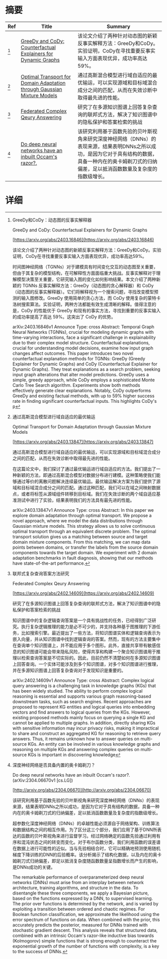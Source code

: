 # 摘要

| Ref | Title | Summary |
| --- | --- | --- |
| [^1] | [GreeDy and CoDy: Counterfactual Explainers for Dynamic Graphs](https://arxiv.org/abs/2403.16846) | 该论文介绍了两种针对动态图的新颖反事实解释方法：GreeDy和CoDy。实验证明，CoDy在寻找重要反事实输入方面表现优异，成功率高达59%。 |
| [^2] | [Optimal Transport for Domain Adaptation through Gaussian Mixture Models](https://arxiv.org/abs/2403.13847) | 通过高斯混合模型进行域自适应的最优输运，可以实现源域和目标域混合成分之间的匹配，从而在失效诊断中取得最先进的性能。 |
| [^3] | [Federated Complex Qeury Answering](https://arxiv.org/abs/2402.14609) | 研究了在多源知识图谱上回答复杂查询的联邦式方法，解决了知识图谱中的隐私保护和答案检索的挑战 |
| [^4] | [Do deep neural networks have an inbuilt Occam's razor?.](http://arxiv.org/abs/2304.06670) | 该研究利用基于函数先验的贝叶斯视角来研究深度神经网络（DNNs）的表现来源，结果表明DNNs之所以成功，是因为它对于具有结构的数据，具备一种内在的奥卡姆剃刀式的归纳偏差，足以抵消函数数量及复杂度的指数级增长。 |

# 详细

[^1]: GreeDy和CoDy：动态图的反事实解释器

    GreeDy and CoDy: Counterfactual Explainers for Dynamic Graphs

    [https://arxiv.org/abs/2403.16846](https://arxiv.org/abs/2403.16846)

    该论文介绍了两种针对动态图的新颖反事实解释方法：GreeDy和CoDy。实验证明，CoDy在寻找重要反事实输入方面表现优异，成功率高达59%。

    

    时间图神经网络（TGNNs）对于建模具有时间变化交互的动态图至关重要，但由于其复杂的模型结构，在可解释性方面面临重大挑战。反事实解释对于理解模型决策至关重要，它研究输入图的变化如何影响结果。本文介绍了两种新颖的 TGNNs 反事实解释方法：GreeDy（动态图的贪心解释器）和 CoDy（动态图的反事实解释器）。它们将解释视为一个搜索问题，寻找改变模型预测的输入图修改。GreeDy 使用简单的贪心方法，而 CoDy 使用复杂的蒙特卡洛树搜索算法。实验证明，两种方法都能有效生成清晰的解释。值得注意的是，CoDy 的性能优于 GreeDy 和现有的事实方法，寻找到重要的反事实输入的成功率提高了高达 59\%。这突出了 CoDy 的优势。

    arXiv:2403.16846v1 Announce Type: cross  Abstract: Temporal Graph Neural Networks (TGNNs), crucial for modeling dynamic graphs with time-varying interactions, face a significant challenge in explainability due to their complex model structure. Counterfactual explanations, crucial for understanding model decisions, examine how input graph changes affect outcomes. This paper introduces two novel counterfactual explanation methods for TGNNs: GreeDy (Greedy Explainer for Dynamic Graphs) and CoDy (Counterfactual Explainer for Dynamic Graphs). They treat explanations as a search problem, seeking input graph alterations that alter model predictions. GreeDy uses a simple, greedy approach, while CoDy employs a sophisticated Monte Carlo Tree Search algorithm. Experiments show both methods effectively generate clear explanations. Notably, CoDy outperforms GreeDy and existing factual methods, with up to 59\% higher success rate in finding significant counterfactual inputs. This highlights CoDy's p
    
[^2]: 通过高斯混合模型进行域自适应的最优输运

    Optimal Transport for Domain Adaptation through Gaussian Mixture Models

    [https://arxiv.org/abs/2403.13847](https://arxiv.org/abs/2403.13847)

    通过高斯混合模型进行域自适应的最优输运，可以实现源域和目标域混合成分之间的匹配，从而在失效诊断中取得最先进的性能。

    

    在这篇论文中，我们探讨了通过最优输运进行域自适应的方法。我们提出了一种新颖的方法，即通过高斯混合模型对数据分布进行建模。这种策略使我们能够通过等价的离散问题解决连续最优输运。最优输运解决方案为我们提供了源域和目标域混合成分之间的匹配。通过这种匹配，我们可以在域之间映射数据点，或者将标签从源域组件转移到目标域。我们在失效诊断的两个域自适应基准测试中进行了实验，结果表明我们的方法具有最先进的性能。

    arXiv:2403.13847v1 Announce Type: cross  Abstract: In this paper we explore domain adaptation through optimal transport. We propose a novel approach, where we model the data distributions through Gaussian mixture models. This strategy allows us to solve continuous optimal transport through an equivalent discrete problem. The optimal transport solution gives us a matching between source and target domain mixture components. From this matching, we can map data points between domains, or transfer the labels from the source domain components towards the target domain. We experiment with 2 domain adaptation benchmarks in fault diagnosis, showing that our methods have state-of-the-art performance.
    
[^3]: 联邦式复杂查询答案方法研究

    Federated Complex Qeury Answering

    [https://arxiv.org/abs/2402.14609](https://arxiv.org/abs/2402.14609)

    研究了在多源知识图谱上回答复杂查询的联邦式方法，解决了知识图谱中的隐私保护和答案检索的挑战

    

    知识图谱中的复杂逻辑查询答案是一个具有挑战性的任务，已经得到广泛研究。执行复杂逻辑推理的能力是必不可少的，并支持各种基于图推理的下游任务，比如搜索引擎。最近提出了一些方法，将知识图谱实体和逻辑查询表示为嵌入向量，并从知识图谱中找到逻辑查询的答案。然而，现有的方法主要集中在查询单个知识图谱上，并不能应用于多个图形。此外，直接共享带有敏感信息的知识图谱可能会带来隐私风险，使得共享和构建一个聚合知识图谱用于推理以检索查询答案是不切实际的。因此，目前仍然不清楚如何在多源知识图谱上回答查询。一个实体可能涉及到多个知识图谱，对多个知识图谱进行推理，并在多源知识图谱上回答复杂查询对于发现知识是重要的。

    arXiv:2402.14609v1 Announce Type: cross  Abstract: Complex logical query answering is a challenging task in knowledge graphs (KGs) that has been widely studied. The ability to perform complex logical reasoning is essential and supports various graph reasoning-based downstream tasks, such as search engines. Recent approaches are proposed to represent KG entities and logical queries into embedding vectors and find answers to logical queries from the KGs. However, existing proposed methods mainly focus on querying a single KG and cannot be applied to multiple graphs. In addition, directly sharing KGs with sensitive information may incur privacy risks, making it impractical to share and construct an aggregated KG for reasoning to retrieve query answers. Thus, it remains unknown how to answer queries on multi-source KGs. An entity can be involved in various knowledge graphs and reasoning on multiple KGs and answering complex queries on multi-source KGs is important in discovering knowledge 
    
[^4]: 深度神经网络是否具备内置的奥卡姆剃刀？

    Do deep neural networks have an inbuilt Occam's razor?. (arXiv:2304.06670v1 [cs.LG])

    [http://arxiv.org/abs/2304.06670](http://arxiv.org/abs/2304.06670)

    该研究利用基于函数先验的贝叶斯视角来研究深度神经网络（DNNs）的表现来源，结果表明DNNs之所以成功，是因为它对于具有结构的数据，具备一种内在的奥卡姆剃刀式的归纳偏差，足以抵消函数数量及复杂度的指数级增长。

    

    超参数化深度神经网络（DNNs）的卓越性能必须源自于网络架构、训练算法和数据结构之间的相互作用。为了区分这三个部分，我们应用了基于DNN所表达的函数的贝叶斯视角来进行监督学习。经过网络确定的函数先验通过利用有序和混沌状态之间的转变而变化。对于布尔函数分类，我们利用函数的误差谱在数据上进行可能性的近似。当与先验相结合时，它可以精确地预测使用随机梯度下降训练的DNN的后验概率。该分析揭示了结构化数据，以及内在的奥卡姆剃刀式归纳偏差，即足以抵消复杂度随函数数量呈指数增长而产生的影响，是DNNs成功的关键。

    The remarkable performance of overparameterized deep neural networks (DNNs) must arise from an interplay between network architecture, training algorithms, and structure in the data. To disentangle these three components, we apply a Bayesian picture, based on the functions expressed by a DNN, to supervised learning. The prior over functions is determined by the network, and is varied by exploiting a transition between ordered and chaotic regimes. For Boolean function classification, we approximate the likelihood using the error spectrum of functions on data. When combined with the prior, this accurately predicts the posterior, measured for DNNs trained with stochastic gradient descent. This analysis reveals that structured data, combined with an intrinsic Occam's razor-like inductive bias towards (Kolmogorov) simple functions that is strong enough to counteract the exponential growth of the number of functions with complexity, is a key to the success of DNNs.
    

